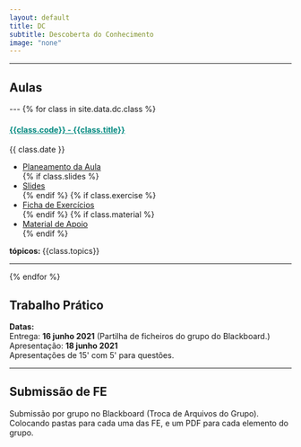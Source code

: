 ```yaml
---
layout: default
title: DC
subtitle: Descoberta do Conhecimento
image: "none"
---
```



---
<h2> <i class="fa fa-file-o"></i> Aulas </h2>
---
{% for class in site.data.dc.class %}

<h4> <span style="color: #048A81; text-decoration: underline;">{{class.code}} - {{class.title}}</span></h4>
<i class="fa fa-calendar"></i> {{ class.date }} 
<ul>
    <li> <a href="{{ class.plan }}" target='_blank'> Planeamento da Aula </a></li>
    {% if class.slides %} 
        <li> <a href="{{ class.slides }}" target='_blank'> Slides </a> </li>
    {% endif %}
    {% if class.exercise %} 
        <li> <a href="{{ class.exercise }}" target='_blank'> Ficha de Exercícios </a> </li>
    {% endif %}
    {% if class.material %} 
        <li> <a href="{{ class.material }}" target='_blank'> Material de Apoio </a> </li>
    {% endif %}
</ul>  
<strong> tópicos: </strong> {{class.topics}} 

---

{% endfor %}
<h2> <i class="fa fa-hand-paper-o"></i> Trabalho Prático</h2>
<!--<p> <a href="" target="_blank"><i class="fa fa-file-text-o"></i> Enunciado</a> <br>-->
<p> <i class="fa fa-calendar"></i> <strong> Datas: </strong> <br>
Entrega: <strong> 16 junho 2021</strong> (Partilha de ficheiros do grupo do Blackboard.)<br>
Apresentação: <strong> 18 junho 2021</strong> <br>
Apresentações de 15' com 5' para questões. </p>

---

<h2> <i class="fa fa-envelope"></i> Submissão de FE</h2>
<p> Submissão por grupo no Blackboard (Troca de Arquivos do Grupo). Colocando pastas para cada uma das FE, e um PDF para cada elemento do grupo.</p>